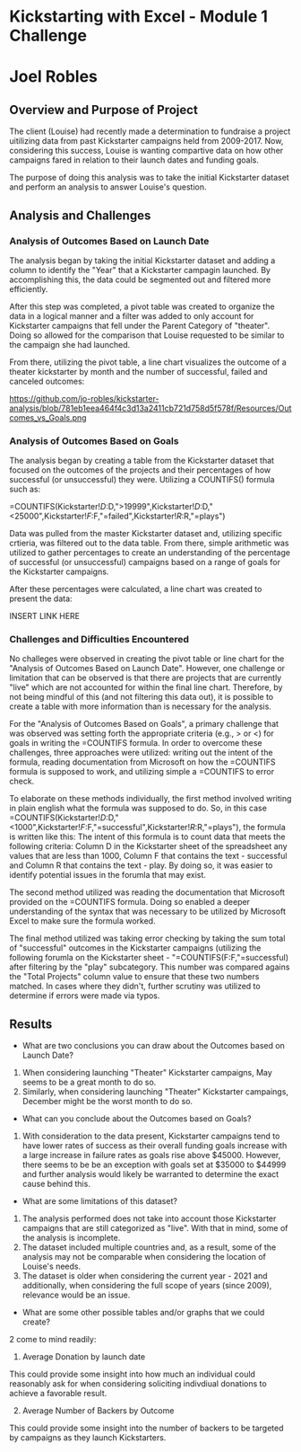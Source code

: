 # Kickstarting with Excel - Module 1 Challenge
# Joel Robles

## Overview and Purpose of Project
The client (Louise) had recently made a determination to fundraise a project uitilizing data from past Kickstarter campaigns held from 2009-2017. Now, considering this success, Louise is wanting compartive data on how other campaigns fared in relation to their launch dates and funding goals. 

The purpose of doing this analysis was to take the initial Kickstarter dataset and perform an analysis to answer Louise's question. 

## Analysis and Challenges

### Analysis of Outcomes Based on Launch Date

The analysis began by taking the initial Kickstarter dataset and adding a column to identify the "Year" that a Kickstarter campagin launched. By accomplishing this, the data could be segmented out and filtered more efficiently.

After this step was completed, a pivot table was created to organize the data in a logical manner and a filter was added to only account for Kickstarter campaigns that fell under the Parent Category of "theater". Doing so allowed for the comparison that Louise requested to be similar to the campaign she had launched.

From there, utilizing the pivot table, a line chart visualizes the outcome of a theater kickstarter by month and the number of successful, failed and canceled outcomes:

https://github.com/jo-robles/kickstarter-analysis/blob/781eb1eea464f4c3d13a2411cb721d758d5f578f/Resources/Outcomes_vs_Goals.png

### Analysis of Outcomes Based on Goals

The analysis began by creating a table from the Kickstarter dataset that focused on the outcomes of the projects and their percentages of how successful (or unsuccessful) they were. Utilizing a COUNTIFS() formula such as:

=COUNTIFS(Kickstarter!$D:$D,">19999",Kickstarter!$D:$D,"<25000",Kickstarter!$F:$F,"=failed",Kickstarter!$R:$R,"=plays")

Data was pulled from the master Kickstarter dataset and, utilizing specific crtieria, was filtered out to the data table. From there, simple arithmetic was utilized to gather percentages to create an understanding of the percentage of successful (or unsuccessful) campaigns based on a range of goals for the Kickstarter campaigns. 

After these percentages were calculated, a line chart was created to present the data:

INSERT LINK HERE

### Challenges and Difficulties Encountered

No challeges were observed in creating the pivot table or line chart for the "Analysis of Outcomes Based on Launch Date". However, one challenge or limitation that can be observed is that there are projects that are currently "live" which are not accounted for within the final line chart. Therefore, by not being mindful of this (and not filtering this data out), it is possible to create a table with more information than is necessary for the analysis.

For the "Analysis of Outcomes Based on Goals", a primary challenge that was observed was setting forth the appropriate criteria (e.g., > or <) for goals in writing the =COUNTIFS formula. In order to overcome these challenges, three approaches were utilized: writing out the intent of the formula, reading documentation from Microsoft on how the =COUNTIFS formula is supposed to work, and utilizing simple a =COUNTIFS to error check.

To elaborate on these methods individually, the first method involved writing in plain english what the formula was supposed to do. So, in this case =COUNTIFS(Kickstarter!$D:$D,"<1000",Kickstarter!$F:$F,"=successful",Kickstarter!$R:$R,"=plays"), the formula is written like this: The intent of this formula is to count data that meets the following criteria: Column D in the Kickstarter sheet of the spreadsheet any values that are less than 1000, Column F that contains the text - successful and Column R that contains the text - play. By doing so, it was easier to identify potential issues in the forumla that may exist.

The second method utilized was reading the documentation that Microsoft provided on the =COUNTIFS formula. Doing so enabled a deeper understanding of the syntax that was necessary to be utilized by Microsoft Excel to make sure the formula worked.

The final method utilized was taking error checking by taking the sum total of "successful" outcomes in the Kickstarter campaigns (utilizing the following forumla on the Kickstarter sheet - "=COUNTIFS(F:F,"=successful) after filtering by the "play" subcategory. This number was compared agains the "Total Projects" column value to ensure that these two numbers matched. In cases where they didn't, further scrutiny was utilized to determine if errors were made via typos.  

## Results

- What are two conclusions you can draw about the Outcomes based on Launch Date?

1) When considering launching "Theater" Kickstarter campaigns, May seems to be a great month to do so. 
2) Similarly, when considering launching "Theater" Kickstarter campaings, December might be the worst month to do so. 

- What can you conclude about the Outcomes based on Goals?

1) With consideration to the data present, Kickstarter campaigns tend to have lower rates of success as their overall funding goals increase with a large increase in failure rates as goals rise above $45000. However, there seems to be be an exception with goals set at $35000 to $44999 and further analysis would likely be warranted to determine the exact cause behind this. 

- What are some limitations of this dataset?

1) The analysis performed does not take into account those Kickstarter campaigns that are still categorized as "live". With that in mind, some of the analysis is incomplete.
2) The dataset included multiple countries and, as a result, some of the analysis may not be comparable when considering the location of Louise's needs. 
3) The dataset is older when considering the current year - 2021 and additionally, when considering the full scope of years (since 2009), relevance would be an issue. 

- What are some other possible tables and/or graphs that we could create?

2 come to mind readily:

1) Average Donation by launch date

This could provide some insight into how much an individual could reasonably ask for when considering soliciting indivdiual donations to achieve a favorable result.

2) Average Number of Backers by Outcome

This could provide some insight into the number of backers to be targeted by campaigns as they launch Kickstarters. 
